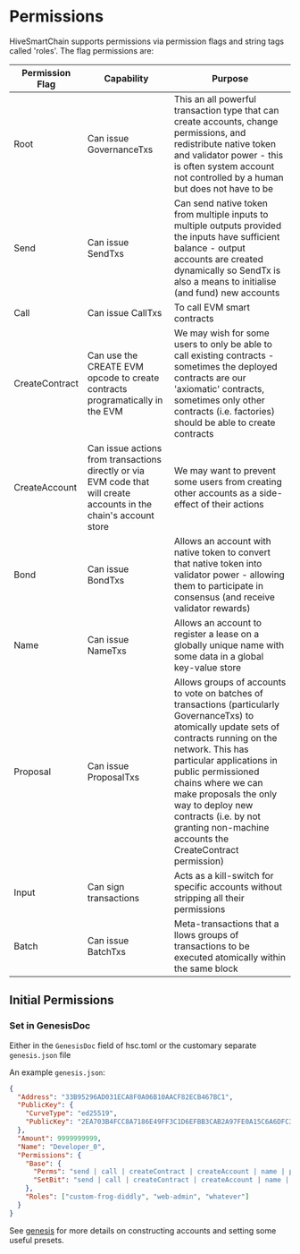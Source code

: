 # Permissions

HiveSmartChain supports permissions via permission flags and string tags called 'roles'. The flag permissions are:

| Permission Flag | Capability | Purpose |
|-----------------|------------|---------|
| Root | Can issue GovernanceTxs | This an all powerful transaction type that can create accounts, change permissions, and redistribute native token and validator  power - this is often system account not controlled by a human but does not have to be | 
| Send | Can issue SendTxs | Can send native token from multiple inputs to multiple outputs provided the inputs have sufficient balance - output accounts are created dynamically so SendTx is also a means to initialise (and fund) new accounts |
| Call | Can issue CallTxs | To call EVM smart contracts |
| CreateContract | Can use the CREATE EVM opcode to create contracts programatically in the EVM | We may wish for some users to only be able to call existing contracts - sometimes the deployed contracts are our 'axiomatic' contracts, sometimes only other contracts (i.e. factories) should be able to create contracts |
| CreateAccount | Can issue actions from transactions directly or via EVM code that will create accounts in the chain's account store | We may want to prevent some users from creating other accounts as a side-effect of their actions |
| Bond | Can issue BondTxs | Allows an account with native token to convert that native token into validator power - allowing them to participate in consensus (and receive validator rewards) |
| Name | Can issue NameTxs | Allows an account to register a lease on a globally unique name with some data in a global key-value store |
| Proposal | Can issue ProposalTxs | Allows groups of accounts to vote on batches of transactions (particularly GovernanceTxs) to atomically update sets of contracts running on the network. This has particular applications in public permissioned chains where we can make proposals the only way to deploy new contracts (i.e. by not granting non-machine accounts the CreateContract permission) |
| Input | Can sign transactions | Acts as a kill-switch for specific accounts without stripping all their permissions |
| Batch | Can issue BatchTxs | Meta-transactions that a llows groups of transactions to be executed atomically within the same block |

## Initial Permissions

### Set in GenesisDoc

Either in the `GenesisDoc` field of hsc.toml or the customary separate `genesis.json` file

An example `genesis.json`:
```json
{
  "Address": "33B95296AD031ECA8F0A06B10AACF82ECB467BC1",
  "PublicKey": {
    "CurveType": "ed25519",
    "PublicKey": "2EA703B4FCC8A7186E49FF3C1D6EFBB3CAB2A97FE0A15C6A6DFC33ED87FCAB1E"
  },
  "Amount": 9999999999,
  "Name": "Developer_0",
  "Permissions": {
    "Base": {
      "Perms": "send | call | createContract | createAccount | name | proposal | input | hasRole | removeRole",
      "SetBit": "send | call | createContract | createAccount | name | proposal | input | hasRole | removeRole"
    },
    "Roles": ["custom-frog-diddly", "web-admin", "whatever"]
  }
}
```

See [genesis](reference/genesis.md) for more details on constructing accounts and setting some useful presets.
